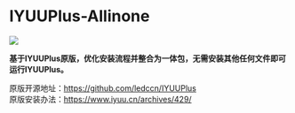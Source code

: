 # IYUUPlus-Allinone
  ![](https://komarev.com/ghpvc/?username=KiWinger&label=++访问量++&color=brightgreen)


 **基于IYUUPlus原版，优化安装流程并整合为一体包，无需安装其他任何文件即可运行IYUUPlus。**
 
 
 原版开源地址：https://github.com/ledccn/IYUUPlus  
 原版安装办法：https://www.iyuu.cn/archives/429/
